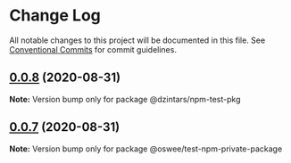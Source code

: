 # Change Log

All notable changes to this project will be documented in this file.
See [Conventional Commits](https://conventionalcommits.org) for commit guidelines.

## [0.0.8](https://github.com/dzintars/npm/compare/v0.0.7...v0.0.8) (2020-08-31)

**Note:** Version bump only for package @dzintars/npm-test-pkg

## [0.0.7](https://github.com/oswee/api/compare/v0.0.6...v0.0.7) (2020-08-31)

**Note:** Version bump only for package @oswee/test-npm-private-package
